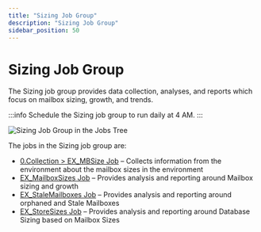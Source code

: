 ```yaml
---
title: "Sizing Job Group"
description: "Sizing Job Group"
sidebar_position: 50
---
```


# Sizing Job Group

The Sizing job group provides data collection, analyses, and reports which focus on mailbox sizing,
growth, and trends.

:::info
Schedule the Sizing job group to run daily at 4 AM.
:::


![Sizing Job Group in the Jobs Tree](/img/product_docs/accessanalyzer/12.0/solutions/exchange/mailboxes/sizing/jobstree.webp)

The jobs in the Sizing job group are:

- [0.Collection > EX_MBSize Job](/docs/accessanalyzer/12.0/solutions/exchange/mailboxes/sizing/ex_mbsize.md) – Collects information from the environment about the
  mailbox sizes in the environment
- [EX_MailboxSizes Job](/docs/accessanalyzer/12.0/solutions/exchange/mailboxes/sizing/ex_mailboxsizes.md) – Provides analysis and reporting around Mailbox sizing
  and growth
- [EX_StaleMailboxes Job](/docs/accessanalyzer/12.0/solutions/exchange/mailboxes/sizing/ex_stalemailboxes.md) – Provides analysis and reporting around orphaned
  and Stale Mailboxes
- [EX_StoreSizes Job](/docs/accessanalyzer/12.0/solutions/exchange/mailboxes/sizing/ex_storesizes.md) – Provides analysis and reporting around Database Sizing
  based on Mailbox Sizes
